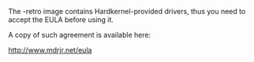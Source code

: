 The -retro image contains Hardkernel-provided drivers, thus you need to accept the EULA before using it.

A copy of such agreement is available here:

http://www.mdrjr.net/eula